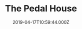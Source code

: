 ---
date: 2019-04-17T10:59:44.000Z
title: The Pedal House
latitude: 52.043762
longitude: 0.953813
category: checkin
---
